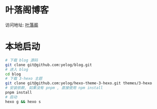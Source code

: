 # 叶落阁博客

访问地址: [叶落阁](https://www.yelog.org)

# 本地启动

```bash
# 下载 blog 源码
git clone git@github.com:yelog/blog.git
# 进入 blog
cd blog
# 下载 3-hexo 主题
git clone git@github.com:yelog/hexo-theme-3-hexo.git themes/3-hexo
# 安装依赖, 如果没有 pnpm , 直接使用 npm install
pnpm install
# 启动
hexo g && hexo s
```

